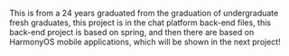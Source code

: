 This is from a 24 years graduated from the graduation of undergraduate fresh graduates, this project is in the chat platform back-end files, this back-end project is based on spring, and then there are based on HarmonyOS mobile applications, which will be shown in the next project!
